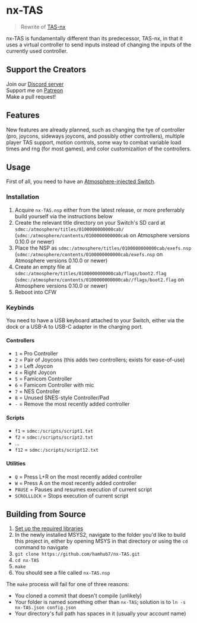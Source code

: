 # nx-TAS
> Rewrite of [TAS-nx](https://github.com/hamhub7/TAS-nx)

nx-TAS is fundamentally different than its predecessor, TAS-nx, in that it uses a virtual controller to send inputs instead of changing the inputs of the currently used controller.

## Support the Creators
Join our [Discord server](http://discord.gg/qeamCcV)  
Support me on [Patreon](https://www.patreon.com/aaronhh)  
Make a pull request!  

## Features
New features are already planned, such as changing the tye of controller (pro, joycons, sideways joycons, and possibly other controllers), multiple player TAS support, motion controls, some way to combat variable load times and rng (for most games), and color customizaition of the controllers.

## Usage
First of all, you need to have an [Atmosphere-injected Switch](https://switch.homebrew.guide/).

### Installation
1. Acquire `nx-TAS.nsp` either from the latest release, or more preferrably build yourself via the instructions below
2. Create the relevant title directory on your Switch's SD card at `sdmc:/atmosphere/titles/0100000000000cab/` (`sdmc:/atmosphere/contents/0100000000000cab` on Atmosphere versions 0.10.0 or newer)
3. Place the NSP as `sdmc:/atmosphere/titles/0100000000000cab/exefs.nsp` (`sdmc:/atmosphere/contents/0100000000000cab/exefs.nsp` on Atmosphere versions 0.10.0 or newer)
4. Create an empty file at `sdmc:/atmosphere/titles/0100000000000cab/flags/boot2.flag` (`sdmc:/atmosphere/contents/0100000000000cab//flags/boot2.flag` on Atmosphere versions 0.10.0 or newer)
5. Reboot into CFW

### Keybinds
You need to have a USB keyboard attached to your Switch, either via the dock or a USB-A to USB-C adapter in the charging port.

#### Controllers
- `1` = Pro Controller  
- `2` = Pair of Joycons (this adds two controllers; exists for ease-of-use)  
- `3` = Left Joycon  
- `4` = Right Joycon  
- `5` = Famicom Controller  
- `6` = Famicom Controller with mic  
- `7` = NES Controller  
- `8` = Unused SNES-style Controller/Pad
- `-` = Remove the most recently added controller

#### Scripts
- `f1` = `sdmc:/scripts/script1.txt`
- `f2` = `sdmc:/scripts/script2.txt`
- ...
- `f12` = `sdmc:/scripts/script12.txt`

#### Utilities
- `Q` = Press L+R on the most recently added controller
- `W` = Press A on the most recently added controller
- `PAUSE` = Pauses and resumes execution of current script
- `SCROLLLOCK` = Stops execution of current script

## Building from Source
1. [Set up the required libraries](https://switchbrew.org/wiki/Setting_up_Development_Environment)
2. In the newly installed MSYS2, navigate to the folder you'd like to build this project in, either by opening MSYS in that directory or using the `cd` command to navigate
3. `git clone https://github.com/hamhub7/nx-TAS.git`
4. `cd nx-TAS`
5. `make`
6. You should see a file called `nx-TAS.nsp`

The `make` process will fail for one of three reasons:
- You cloned a commit that doesn't compile (unlikely)
- Your folder is named something other than `nx-TAS`; solution is to `ln -s nx-TAS.json config.json`
- Your directory's full path has spaces in it (usually your account name)
